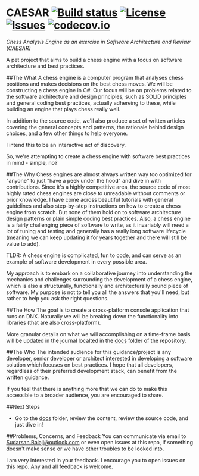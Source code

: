 # CAESAR [![Build status](https://ci.appveyor.com/api/projects/status/yxfloeucyihc1xld?svg=true)](https://ci.appveyor.com/project/kenshinthebattosai/caesar) [![License](https://img.shields.io/badge/license-MIT-blue.svg)](https://opensource.org/licenses/MIT) [![Issues](https://img.shields.io/github/issues-raw/kenshinthebattosai/caesar.svg)](https://github.com/kenshinthebattosai/CAESAR/issues) [![codecov.io](https://codecov.io/github/kenshinthebattosai/CAESAR/coverage.svg?branch=master)](https://codecov.io/github/kenshinthebattosai/CAESAR?branch=master)

*Chess Analysis Engine as an exercise in Software Architecture and Review (CAESAR)*

A pet project that aims to build a chess engine with a focus on software architecture and best
practices.


##The What
A chess engine is a computer program that analyses chess positions and makes decisions on the
best chess moves. We will be constructing a chess engine in C#. Our focus will be on problems
related to the software architecture and design principles, such as SOLID principles and
general coding best practices, actually adhereing to these, while building an engine that plays
chess really well.

In addition to the source code, we'll also produce a set of written articles covering the general
concepts and patterns, the rationale behind design choices, and a few other things to help
everyone.

I intend this to be an interactive act of discovery.

So, we're attempting to create a chess engine with software best practices in mind - simple, no?

##The Why
Chess engines are almost always written way too optimized for "anyone" to just "have a peek under
the hood" and dive in with contributions. Since it's a highly competitive area, the source code
of most highly rated chess engines are close to unreadable without comments or prior knowledge.
I have come across beautiful tutorials with general guidelines and also step-by-step instructions
on how to create a chess engine from scratch. But none of them hold on to software architecture
design patterns or plain simple coding best practices. Also, a chess engine is a fairly
challenging piece of software to write, as it invariably will need a lot of tuning and testing
and generally has a really long software lifecycle (meaning we can keep updating it for years
together and there will still be value to add).

TLDR: A chess engine is complicated, fun to code, and can serve as an example of software
development in every possible area.

My approach is to embark on a collaborative journey into understanding the mechanics and
challenges surrounding the development of a chess engine, which is also a structurally,
functionally and architecturally sound piece of software. My purpose is not to tell you all
the answers that you'll need, but rather to help you ask the right questions.

##The How
The goal is to create a cross-platform console application that runs on DNX. Naturally we will
be breaking down the functionality into libraries (that are also cross-platform).

More granular details on what we will accomplishing on a time-frame basis will be updated in
the journal localted in the [docs](docs) folder of the repository.

##The Who
The intended audience for this guidance/project is any developer, senior developer or architect
interested in developing a software solution which focuses on best practices. I hope that all
developers, regardless of their preferred development stack, can benefit from the written
guidance.

If you feel that there is anything more that we can do to make this accessible to a broader
audience, you are encouraged to share.

##Next Steps
* Go to the [docs](docs) folder, review the content, review the source code, and just dive in!

##Problems, Concerns, and Feedback
You can communicate via email to Sudarsan.Balaji@outlook.com or even open issues at this repo, if
something doesn't make sense or we have other troubles to be looked into.

I am very interested in your feedback. I encourage you to open issues on this repo. Any and all
feedback is welcome.
